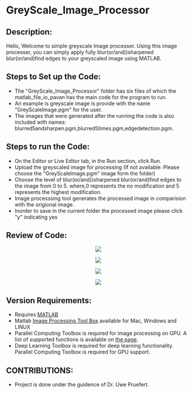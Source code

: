 # GreyScale_Image_Processor

## Description:
Hello, Welcome to simple greyscale Image processer. Using this image processer, you can simply apply fully blur(or/and))sharpened blur(or/and)find edges to your greyscaled image using MATLAB. 

## Steps to Set up the Code:
- The "GreyScale_Image_Processor" folder has six files of which
the matlab_file_io_pavan has the main code for the program to run.
- An example is greyscale image is provide with the name "GreyScaleImage.pgm" for the user.
- The images that were generated after the running the code is also included with names: blurred5andsharpen.pgm,blurred5times.pgm,edgedetection.pgm.

## Steps to run the Code:
- On the Editor or Live Editor tab, in the Run section, click  Run.
- Upload the greyscaled image for processing (If not available: Please choose the "GreyScaleImage.pgm" image form the folder)
- Choose the level of blur(or/and))sharpened blur(or/and)find edges to the image from 0 to 5. where,0 represents the no modification and 5 represents the highest modification.
- Image processsing tool generates the processed image in comparision with the origional image.
- Inorder to save in the current folder the processed image please click "y" indicating yes

## Review of Code:


<p align="center">
  <img src="https://user-images.githubusercontent.com/114020643/191390229-7bcd106e-a57a-4def-95c0-cc2da2e8f85d.jpg" />
</p>
<p align="center">
  <img src="https://user-images.githubusercontent.com/114020643/191390158-3bdc133c-af0e-4239-b303-bce31a99bdd7.jpg" />
</p>

<p align="center">
  <img src="https://user-images.githubusercontent.com/114020643/191390140-10296f8f-559a-4860-9595-9300191e5204.jpg" />
</p>



<p align="center">
  <img src="https://user-images.githubusercontent.com/114020643/191388086-817bbb1a-e99a-4bc6-b603-712b3927aba7.jpg" />
</p>



## Version Requirements:
- Requires [MATLAB](https://www.mathworks.com/help/install/install-products.html) 
- Matlab [Image Processing Tool Box](https://www.mathworks.com/products/image.html) available for Mac, Windows and LINUX
- Parallel Computing Toolbox is required for image processing on GPU. A list of supported functions is available on [the page](https://www.mathworks.com/products/image.html).
- Deep Learning Toolbox is required for deep learning functionality. Parallel Computing Toolbox is required for GPU support. 

## CONTRIBUTIONS:
- Project is done under the guidence of Dr. Uwe Pruefert.

